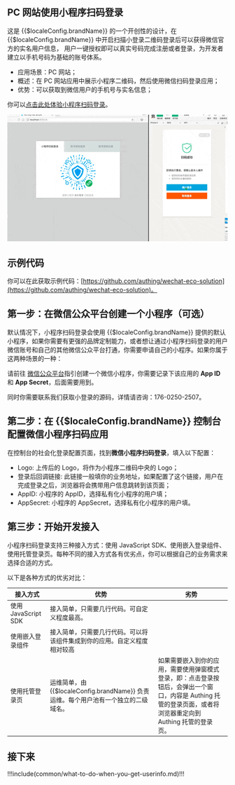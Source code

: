 ## PC 网站使用小程序扫码登录

<LastUpdated/>

这是 {{$localeConfig.brandName}} 的一个开创性的设计，在 {{$localeConfig.brandName}} 中开启扫描小登录二维码登录后可以获得微信官方的实名用户信息， 用户一键授权即可以真实号码完成注册或者登录，为开发者建立以手机号码为基础的账号体系。

- 应用场景：PC 网站；
- 概述：在 PC 网站应用中展示小程序二维码，然后使用微信扫码登录应用；
- 优势：可以获取到微信用户的手机号与实名信息；

你可以[点击此处体验小程序扫码登录](https://authing.cn/developer/)。

![Sample](../images/wxapp-scaning-demo.gif)

## 示例代码

你可以在此获取示例代码：[https://github.com/authing/wechat-eco-solution](https://github.com/authing/wechat-eco-solution)。

## 第一步：在微信公众平台创建一个小程序（可选）

默认情况下，小程序扫码登录会使用 {{$localeConfig.brandName}} 提供的默认小程序，如果你需要有更强的品牌定制能力，或者想让通过小程序扫码登录的用户微信账号和自己的其他微信公众平台打通，你需要申请自己的小程序。如果你属于这两种场景的一种：

请前往 [微信公众平台](https://mp.weixin.qq.com/wxopen/waregister?action=step1&token=&lang=zh_CN)指引创建一个微信小程序，你需要记录下该应用的 **App ID** 和 **App Secret**，后面需要用到。

同时你需要联系我们获取小登录的源码，详情请咨询：176-0250-2507。

## 第二步：在 {{$localeConfig.brandName}} 控制台配置微信小程序扫码应用

在控制台的社会化登录配置页面，找到**微信小程序扫码登录**，填入以下配置：

- Logo: 上传后的 Logo，将作为小程序二维码中央的 Logo；
- 登录后回调链接: 此链接一般填你的业务地址，如果配置了这个链接，用户在完成登录之后，浏览器将会携带用户信息跳转到该页面；
- AppID: 小程序的 AppID，选择私有化小程序的用户填；
- AppSecret: 小程序的 AppSecret，选择私有化小程序的用户填。

## 第三步：开始开发接入

小程序扫码登录支持三种接入方式：使用 JavaScript SDK、使用嵌入登录组件、 使用托管登录页。每种不同的接入方式各有优劣点，你可以根据自己的业务需求来选择合适的方式。

以下是各种方式的优劣对比：

| 接入方式            | 优势                                                                              | 劣势                 |
| ------------------- | --------------------------------------------------------------------------------- | -------------------- |
| 使用 JavaScript SDK | 接入简单，只需要几行代码。可自定义程度最高。                                      |                      |
| 使用嵌入登录组件    | 接入简单，只需要几行代码。可以将该组件集成到你的应用。自定义程度相对较高          |                      |
| 使用托管登录页      | 运维简单，由 {{$localeConfig.brandName}} 负责运维。每个用户池有一个独立的二级域名。 | 如果需要嵌入到你的应用，需要使用弹窗模式登录，即：点击登录按钮后，会弹出一个窗口，内容是 Authing 托管的登录页面，或者将浏览器重定向到 Authing 托管的登录页。 |

<StackSelector snippet="social-login" selectLabel="选择接入方式" :order="['sdk', 'embeded-component', 'hosted-page']"/>

## 接下来

!!!include(common/what-to-do-when-you-get-userinfo.md)!!!
